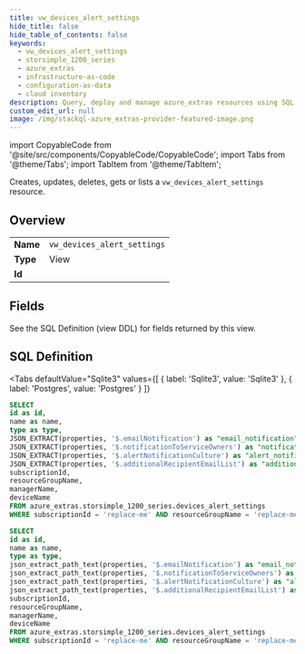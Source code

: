 ```yaml
--- 
title: vw_devices_alert_settings
hide_title: false
hide_table_of_contents: false
keywords:
  - vw_devices_alert_settings
  - storsimple_1200_series
  - azure_extras
  - infrastructure-as-code
  - configuration-as-data
  - cloud inventory
description: Query, deploy and manage azure_extras resources using SQL
custom_edit_url: null
image: /img/stackql-azure_extras-provider-featured-image.png
---
```


import CopyableCode from '@site/src/components/CopyableCode/CopyableCode';
import Tabs from '@theme/Tabs';
import TabItem from '@theme/TabItem';

Creates, updates, deletes, gets or lists a <code>vw_devices_alert_settings</code> resource.

## Overview
<table><tbody>
<tr><td><b>Name</b></td><td><code>vw_devices_alert_settings</code></td></tr>
<tr><td><b>Type</b></td><td>View</td></tr>
<tr><td><b>Id</b></td><td><CopyableCode code="azure_extras.storsimple_1200_series.vw_devices_alert_settings" /></td></tr>
</tbody></table>

## Fields

See the SQL Definition (view DDL) for fields returned by this view.

## SQL Definition

<Tabs
defaultValue="Sqlite3"
values={[
{ label: 'Sqlite3', value: 'Sqlite3' },
{ label: 'Postgres', value: 'Postgres' }
]}
>
<TabItem value="Sqlite3">

```sql
SELECT
id as id,
name as name,
type as type,
JSON_EXTRACT(properties, '$.emailNotification') as "email_notification",
JSON_EXTRACT(properties, '$.notificationToServiceOwners') as "notification_to_service_owners",
JSON_EXTRACT(properties, '$.alertNotificationCulture') as "alert_notification_culture",
JSON_EXTRACT(properties, '$.additionalRecipientEmailList') as "additional_recipient_email_list",
subscriptionId,
resourceGroupName,
managerName,
deviceName
FROM azure_extras.storsimple_1200_series.devices_alert_settings
WHERE subscriptionId = 'replace-me' AND resourceGroupName = 'replace-me' AND managerName = 'replace-me' AND deviceName = 'replace-me';
```

</TabItem>
<TabItem value="Postgres">

```sql
SELECT
id as id,
name as name,
type as type,
json_extract_path_text(properties, '$.emailNotification') as "email_notification",
json_extract_path_text(properties, '$.notificationToServiceOwners') as "notification_to_service_owners",
json_extract_path_text(properties, '$.alertNotificationCulture') as "alert_notification_culture",
json_extract_path_text(properties, '$.additionalRecipientEmailList') as "additional_recipient_email_list",
subscriptionId,
resourceGroupName,
managerName,
deviceName
FROM azure_extras.storsimple_1200_series.devices_alert_settings
WHERE subscriptionId = 'replace-me' AND resourceGroupName = 'replace-me' AND managerName = 'replace-me' AND deviceName = 'replace-me';
```

</TabItem>
</Tabs>
